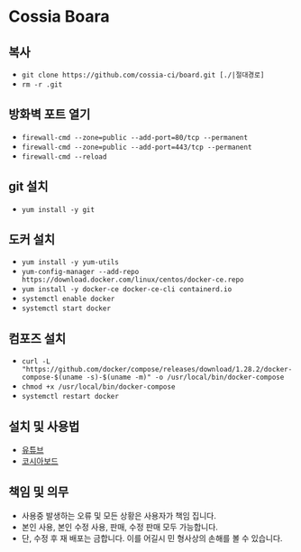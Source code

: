 # Cossia Boara

## 복사
- `git clone https://github.com/cossia-ci/board.git [./|절대경로]`
- `rm -r .git`

## 방화벽 포트 열기
- `firewall-cmd --zone=public --add-port=80/tcp --permanent`
- `firewall-cmd --zone=public --add-port=443/tcp --permanent`
- `firewall-cmd --reload`

## git 설치
- `yum install -y git`

## 도커 설치
- `yum install -y yum-utils`
- `yum-config-manager --add-repo https://download.docker.com/linux/centos/docker-ce.repo`
- `yum install -y docker-ce docker-ce-cli containerd.io`
- `systemctl enable docker`
- `systemctl start docker`

## 컴포즈 설치
- `curl -L "https://github.com/docker/compose/releases/download/1.28.2/docker-compose-$(uname -s)-$(uname -m)" -o /usr/local/bin/docker-compose`
- `chmod +x /usr/local/bin/docker-compose`
- `systemctl restart docker`

## 설치 및 사용법
- [유튜브](https://studio.youtube.com/channel/UCZxmOJr9p1wU3uLK7Cybxkw/playlists)
- [코시아보드](https://cossia.kr)

## 책임 및 의무
- 사용중 발생하는 오류 및 모든 상황은 사용자가 책임 집니다.
- 본인 사용, 본인 수정 사용, 판매, 수정 판매 모두 가능합니다.
- 단, 수정 후 재 배포는 금합니다. 이를 어길시 민 형사상의 손해를 볼 수 있습니다.